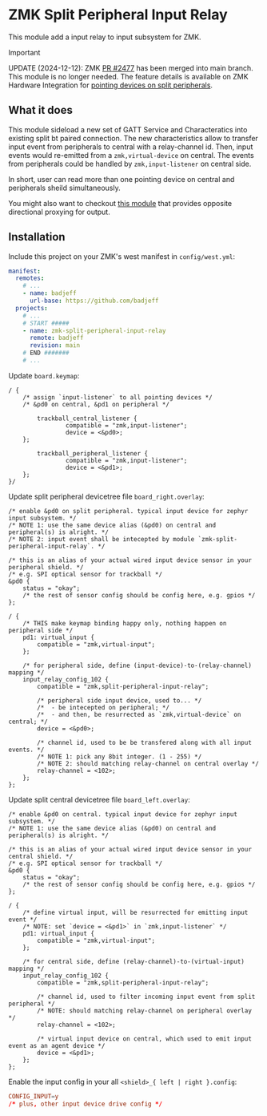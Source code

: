 # ZMK Split Peripheral Input Relay

This module add a input relay to input subsystem for ZMK.

> [!IMPORTANT]
> UPDATE (2024-12-12): ZMK [PR #2477](https://github.com/zmkfirmware/zmk/pull/2477) has been merged into main branch. This module is no longer needed.
> The feature details is available on ZMK Hardware Integration for [pointing devices on split peripherals](https://zmk.dev/docs/development/hardware-integration/pointing#split).

## What it does

This module sideload a new set of GATT Service and Characteratics into existing split bt paired connection. The new characteristics allow to transfer input event from peripherals to central with a relay-channel id. Then, input events would re-emitted from a `zmk,virtual-device` on central. The events from peripherals could be handled by `zmk,input-listener` on central side.

In short, user can read more than one pointing device on central and peripherals sheild simultaneously.

You might also want to checkout [this module](https://github.com/badjeff/zmk-split-peripheral-output-relay) that provides opposite directional proxying for output.

## Installation

Include this project on your ZMK's west manifest in `config/west.yml`:

```yaml
manifest:
  remotes:
    # ...
    - name: badjeff
      url-base: https://github.com/badjeff
  projects:
    # ...
    # START #####
    - name: zmk-split-peripheral-input-relay
      remote: badjeff
      revision: main
    # END #######
    # ...
```

Update `board.keymap`:
```keymap
/ {
	/* assign `input-listener` to all pointing devices */
	/* &pd0 on central, &pd1 on peripheral */

        trackball_central_listener {
                compatible = "zmk,input-listener";
                device = <&pd0>;
	};

        trackball_peripheral_listener {
                compatible = "zmk,input-listener";
                device = <&pd1>;
	};
}/
```

Update split peripheral devicetree file `board_right.overlay`:
```dts
/* enable &pd0 on split peripheral. typical input device for zephyr input subsystem. */
/* NOTE 1: use the same device alias (&pd0) on central and peripheral(s) is alright. */
/* NOTE 2: input event shall be intecepted by module `zmk-split-peripheral-input-relay`. */

/* this is an alias of your actual wired input device sensor in your peripheral shield. */
/* e.g. SPI optical sensor for trackball */
&pd0 {
	status = "okay";
	/* the rest of sensor config should be config here, e.g. gpios */
};

/ {
	/* THIS make keymap binding happy only, nothing happen on peripheral side */
	pd1: virtual_input {
		compatible = "zmk,virtual-input";
	};

	/* for peripheral side, define (input-device)-to-(relay-channel) mapping */
	input_relay_config_102 {
		compatible = "zmk,split-peripheral-input-relay";

		/* peripheral side input device, used to... */
		/*  - be intecepted on peripheral; */
		/*  - and then, be resurrected as `zmk,virtual-device` on central; */
		device = <&pd0>;
		
		/* channel id, used to be be transfered along with all input events. */
		/* NOTE 1: pick any 8bit integer. (1 - 255) */
		/* NOTE 2: should matching relay-channel on central overlay */
		relay-channel = <102>;
	};
};
```

Update split central devicetree file `board_left.overlay`:
```dts
/* enable &pd0 on central. typical input device for zephyr input subsystem. */
/* NOTE 1: use the same device alias (&pd0) on central and peripheral(s) is alright. */

/* this is an alias of your actual wired input device sensor in your central shield. */
/* e.g. SPI optical sensor for trackball */
&pd0 {
	status = "okay";
	/* the rest of sensor config should be config here, e.g. gpios */
};

/ {
	/* define virtual input, will be resurrected for emitting input event */
	/* NOTE: set `device = <&pd1>` in `zmk,input-listener` */
	pd1: virtual_input {
		compatible = "zmk,virtual-input";
	};

	/* for central side, define (relay-channel)-to-(virtual-input) mapping */
	input_relay_config_102 {
		compatible = "zmk,split-peripheral-input-relay";
		
		/* channel id, used to filter incoming input event from split peripheral */
		/* NOTE: should matching relay-channel on peripheral overlay */
		relay-channel = <102>;

		/* virtual input device on central, which used to emit input event as an agent device */
		device = <&pd1>;
	};
};

```

Enable the input config in your all `<shield>_{ left | right }.config`:
```conf
CONFIG_INPUT=y
/* plus, other input device drive config */
```

